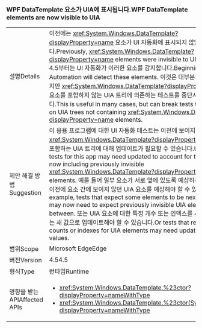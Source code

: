 ### <a name="wpf-datatemplate-elements-are-now-visible-to-uia"></a><span data-ttu-id="b0e46-101">WPF DataTemplate 요소가 UIA에 표시됩니다.</span><span class="sxs-lookup"><span data-stu-id="b0e46-101">WPF DataTemplate elements are now visible to UIA</span></span>

|   |   |
|---|---|
|<span data-ttu-id="b0e46-102">설명</span><span class="sxs-lookup"><span data-stu-id="b0e46-102">Details</span></span>|<span data-ttu-id="b0e46-103">이전에는 <xref:System.Windows.DataTemplate?displayProperty=name> 요소가 UI 자동화에 표시되지 않았습니다.</span><span class="sxs-lookup"><span data-stu-id="b0e46-103">Previously, <xref:System.Windows.DataTemplate?displayProperty=name> elements were invisible to UI Automation.</span></span> <span data-ttu-id="b0e46-104">4.5부터는 UI 자동화가 이러한 요소를 감지합니다.</span><span class="sxs-lookup"><span data-stu-id="b0e46-104">Beginning in 4.5, UI Automation will detect these elements.</span></span> <span data-ttu-id="b0e46-105">이것은 대부분의 사례에 유용하지만 <xref:System.Windows.DataTemplate?displayProperty=name> 요소를 포함하지 않는 UIA 트리에 의존하는 테스트를 중단시킬 수 있습니다.</span><span class="sxs-lookup"><span data-stu-id="b0e46-105">This is useful in many cases, but can break tests that depend on UIA trees not containing <xref:System.Windows.DataTemplate?displayProperty=name> elements.</span></span>|
|<span data-ttu-id="b0e46-106">제안 해결 방법</span><span class="sxs-lookup"><span data-stu-id="b0e46-106">Suggestion</span></span>|<span data-ttu-id="b0e46-107">이 응용 프로그램에 대한 UI 자동화 테스트는 이전에 보이지 않던 <xref:System.Windows.DataTemplate?displayProperty=name> 요소를 포함하는 UIA 트리에 대해 업데이트가 필요할 수 있습니다.</span><span class="sxs-lookup"><span data-stu-id="b0e46-107">UI Automation tests for this app may need updated to account for the UIA tree now including previously invisible <xref:System.Windows.DataTemplate?displayProperty=name> elements.</span></span> <span data-ttu-id="b0e46-108">예를 들어 일부 요소가 서로 옆에 있도록 예상하는 테스트는 이제 이전에 요소 간에 보이지 않던 UIA 요소를 예상해야 할 수 있습니다.</span><span class="sxs-lookup"><span data-stu-id="b0e46-108">For example, tests that expect some elements to be next to each other may now need to expect previously invisible UIA elements in between.</span></span> <span data-ttu-id="b0e46-109">또는 UIA 요소에 대한 특정 개수 또는 인덱스를 사용하는 테스트는 새 값으로 업데이트해야 할 수 있습니다.</span><span class="sxs-lookup"><span data-stu-id="b0e46-109">Or tests that rely on certain counts or indexes for UIA elements may need updated with new values.</span></span>|
|<span data-ttu-id="b0e46-110">범위</span><span class="sxs-lookup"><span data-stu-id="b0e46-110">Scope</span></span>|<span data-ttu-id="b0e46-111">Microsoft Edge</span><span class="sxs-lookup"><span data-stu-id="b0e46-111">Edge</span></span>|
|<span data-ttu-id="b0e46-112">버전</span><span class="sxs-lookup"><span data-stu-id="b0e46-112">Version</span></span>|<span data-ttu-id="b0e46-113">4.5</span><span class="sxs-lookup"><span data-stu-id="b0e46-113">4.5</span></span>|
|<span data-ttu-id="b0e46-114">형식</span><span class="sxs-lookup"><span data-stu-id="b0e46-114">Type</span></span>|<span data-ttu-id="b0e46-115">런타임</span><span class="sxs-lookup"><span data-stu-id="b0e46-115">Runtime</span></span>|
|<span data-ttu-id="b0e46-116">영향을 받는 API</span><span class="sxs-lookup"><span data-stu-id="b0e46-116">Affected APIs</span></span>|<ul><li><xref:System.Windows.DataTemplate.%23ctor?displayProperty=nameWithType></li><li><xref:System.Windows.DataTemplate.%23ctor(System.Object)?displayProperty=nameWithType></li></ul>|


